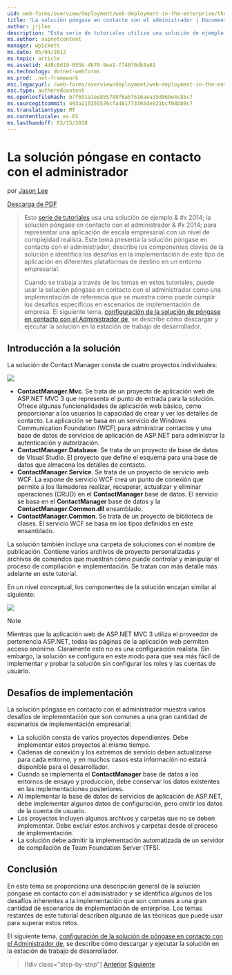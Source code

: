 ```yaml
---
uid: web-forms/overview/deployment/web-deployment-in-the-enterprise/the-contact-manager-solution
title: "La solución póngase en contacto con el administrador | Documentos de Microsoft"
author: jrjlee
description: "Esta serie de tutoriales utiliza una solución de ejemplo & #x 2014; la solución póngase en contacto con el administrador & #x 2014; para representar una aplicación de escala empresarial con una redistribución realista..."
ms.author: aspnetcontent
manager: wpickett
ms.date: 05/04/2012
ms.topic: article
ms.assetid: 4d8c8d19-055b-4b70-9ee1-f748f0db3a01
ms.technology: dotnet-webforms
ms.prod: .net-framework
msc.legacyurl: /web-forms/overview/deployment/web-deployment-in-the-enterprise/the-contact-manager-solution
msc.type: authoredcontent
ms.openlocfilehash: b7f691a1ee855788f6a57616aea35d960e4c85c7
ms.sourcegitcommit: 493a215355576cfa481773365de021bcf04bb9c7
ms.translationtype: MT
ms.contentlocale: es-ES
ms.lasthandoff: 03/15/2018
---
```

<a name="the-contact-manager-solution"></a>La solución póngase en contacto con el administrador
====================
por [Jason Lee](https://github.com/jrjlee)

[Descarga de PDF](https://msdnshared.blob.core.windows.net/media/MSDNBlogsFS/prod.evol.blogs.msdn.com/CommunityServer.Blogs.Components.WeblogFiles/00/00/00/63/56/8130.DeployingWebAppsInEnterpriseScenarios.pdf)

> Esto [serie de tutoriales](web-deployment-in-the-enterprise.md) usa una solución de ejemplo & #x 2014; la solución póngase en contacto con el administrador & #x 2014; para representar una aplicación de escala empresarial con un nivel de complejidad realista. Este tema presenta la solución póngase en contacto con el administrador, describe los componentes claves de la solución e identifica los desafíos en la implementación de este tipo de aplicación en diferentes plataformas de destino en un entorno empresarial.
> 
> Cuando se trabaja a través de los temas en estos tutoriales, puede usar la solución póngase en contacto con el administrador como una implementación de referencia que se muestra cómo puede cumplir los desafíos específicos en escenarios de implementación de empresa. El siguiente tema, [configuración de la solución de póngase en contacto con el Administrador de](setting-up-the-contact-manager-solution.md), se describe cómo descargar y ejecutar la solución en la estación de trabajo de desarrollador.


## <a name="solution-overview"></a>Introducción a la solución

La solución de Contact Manager consta de cuatro proyectos individuales:

![](the-contact-manager-solution/_static/image1.png)

- **ContactManager.Mvc**. Se trata de un proyecto de aplicación web de ASP.NET MVC 3 que representa el punto de entrada para la solución. Ofrece algunas funcionalidades de aplicación web básico, como proporcionar a los usuarios la capacidad de crear y ver los detalles de contacto. La aplicación se basa en un servicio de Windows Communication Foundation (WCF) para administrar contactos y una base de datos de servicios de aplicación de ASP.NET para administrar la autenticación y autorización.
- **ContactManager.Database**. Se trata de un proyecto de base de datos de Visual Studio. El proyecto que define el esquema para una base de datos que almacena los detalles de contacto.
- **ContactManager.Service**. Se trata de un proyecto de servicio web WCF. La expone de servicio WCF crea un punto de conexión que permite a los llamadores realizar, recuperar, actualizar y eliminar operaciones (CRUD) en el **ContactManager** base de datos. El servicio se basa en el **ContactManager** base de datos y la **ContactManager.Common.dll** ensamblado.
- **ContactManager.Common**. Se trata de un proyecto de biblioteca de clases. El servicio WCF se basa en los tipos definidos en este ensamblado.

La solución también incluye una carpeta de soluciones con el nombre de publicación. Contiene varios archivos de proyecto personalizadas y archivos de comandos que muestran cómo puede controlar y manipular el proceso de compilación e implementación. Se tratan con más detalle más adelante en este tutorial.

En un nivel conceptual, los componentes de la solución encajan similar al siguiente:

![](the-contact-manager-solution/_static/image2.png)

> [!NOTE]
> Mientras que la aplicación web de ASP.NET MVC 3 utiliza el proveedor de pertenencia ASP.NET, todas las páginas de la aplicación web permiten acceso anónimo. Claramente esto no es una configuración realista. Sin embargo, la solución se configura en este modo para que sea más fácil de implementar y probar la solución sin configurar los roles y las cuentas de usuario.


## <a name="deployment-challenges"></a>Desafíos de implementación

La solución póngase en contacto con el administrador muestra varios desafíos de implementación que son comunes a una gran cantidad de escenarios de implementación empresarial:

- La solución consta de varios proyectos dependientes. Debe implementar estos proyectos al mismo tiempo.
- Cadenas de conexión y los extremos de servicio deben actualizarse para cada entorno, y en muchos casos esta información no estará disponible para el desarrollador.
- Cuando se implementa el **ContactManager** base de datos a los entornos de ensayo y producción, debe conservar los datos existentes en las implementaciones posteriores.
- Al implementar la base de datos de servicios de aplicación de ASP.NET, debe implementar algunos datos de configuración, pero omitir los datos de la cuenta de usuario.
- Los proyectos incluyen algunos archivos y carpetas que no se deben implementar. Debe excluir estos archivos y carpetas desde el proceso de implementación.
- La solución debe admitir la implementación automatizada de un servidor de compilación de Team Foundation Server (TFS).

## <a name="conclusion"></a>Conclusión

En este tema se proporciona una descripción general de la solución póngase en contacto con el administrador y se identifica algunos de los desafíos inherentes a la implementación que son comunes a una gran cantidad de escenarios de implementación de enterprise. Los temas restantes de este tutorial describen algunas de las técnicas que puede usar para superar estos retos.

El siguiente tema, [configuración de la solución de póngase en contacto con el Administrador de](setting-up-the-contact-manager-solution.md), se describe cómo descargar y ejecutar la solución en la estación de trabajo de desarrollador.

>[!div class="step-by-step"]
[Anterior](web-deployment-in-the-enterprise.md)
[Siguiente](setting-up-the-contact-manager-solution.md)

